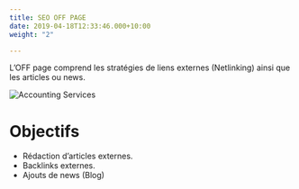 ```yaml
---
title: SEO OFF PAGE
date: 2019-04-18T12:33:46.000+10:00
weight: "2"

---
```

L’OFF page comprend les stratégies de liens externes (Netlinking) ainsi que les articles ou news.

![Accounting Services](/images/austin-distel-nGc5RT2HmF0-unsplash.jpg)

# Objectifs

* Rédaction d’articles externes.
* Backlinks externes.
* Ajouts de news (Blog)
